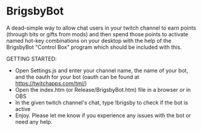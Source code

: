 # BrigsbyBot
A dead-simple way to allow chat users in your twitch channel to earn points (through bits or gifts from mods) and
then spend those points to activate named hot-key combinations on your desktop with the help of the BrigsbyBot 
"Control Box" program which should be included with this.

GETTING STARTED:
- Open Settings.js and enter your channel name, the name of your bot, and the oauth for your bot (oauth can be found at https://twitchapps.com/tmi/)
- Open the index.htm (or Release/BrigsbyBot.htm) file in a browser or in OBS
- In the given twitch channel's chat, type !brigsby to check if the bot is active
- Enjoy. Please let me know if you experience any issues with the bot or need any help.